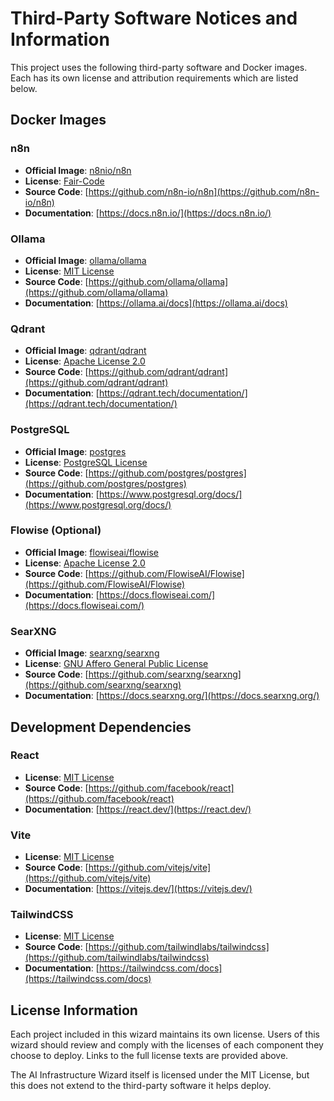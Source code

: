 # Third-Party Software Notices and Information

This project uses the following third-party software and Docker images. Each has its own license and attribution requirements which are listed below.

## Docker Images

### n8n
- **Official Image**: [n8nio/n8n](https://hub.docker.com/r/n8nio/n8n)
- **License**: [Fair-Code](https://docs.n8n.io/reference/license/)
- **Source Code**: [https://github.com/n8n-io/n8n](https://github.com/n8n-io/n8n)
- **Documentation**: [https://docs.n8n.io/](https://docs.n8n.io/)

### Ollama
- **Official Image**: [ollama/ollama](https://hub.docker.com/r/ollama/ollama)
- **License**: [MIT License](https://github.com/ollama/ollama/blob/main/LICENSE)
- **Source Code**: [https://github.com/ollama/ollama](https://github.com/ollama/ollama)
- **Documentation**: [https://ollama.ai/docs](https://ollama.ai/docs)

### Qdrant
- **Official Image**: [qdrant/qdrant](https://hub.docker.com/r/qdrant/qdrant)
- **License**: [Apache License 2.0](https://github.com/qdrant/qdrant/blob/master/LICENSE)
- **Source Code**: [https://github.com/qdrant/qdrant](https://github.com/qdrant/qdrant)
- **Documentation**: [https://qdrant.tech/documentation/](https://qdrant.tech/documentation/)

### PostgreSQL
- **Official Image**: [postgres](https://hub.docker.com/_/postgres)
- **License**: [PostgreSQL License](https://www.postgresql.org/about/licence/)
- **Source Code**: [https://github.com/postgres/postgres](https://github.com/postgres/postgres)
- **Documentation**: [https://www.postgresql.org/docs/](https://www.postgresql.org/docs/)

### Flowise (Optional)
- **Official Image**: [flowiseai/flowise](https://hub.docker.com/r/flowiseai/flowise)
- **License**: [Apache License 2.0](https://github.com/FlowiseAI/Flowise/blob/main/LICENSE)
- **Source Code**: [https://github.com/FlowiseAI/Flowise](https://github.com/FlowiseAI/Flowise)
- **Documentation**: [https://docs.flowiseai.com/](https://docs.flowiseai.com/)

### SearXNG
- **Official Image**: [searxng/searxng](https://hub.docker.com/r/searxng/searxng)
- **License**: [GNU Affero General Public License](https://github.com/searxng/searxng/blob/master/LICENSE)
- **Source Code**: [https://github.com/searxng/searxng](https://github.com/searxng/searxng)
- **Documentation**: [https://docs.searxng.org/](https://docs.searxng.org/)

## Development Dependencies

### React
- **License**: [MIT License](https://github.com/facebook/react/blob/main/LICENSE)
- **Source Code**: [https://github.com/facebook/react](https://github.com/facebook/react)
- **Documentation**: [https://react.dev/](https://react.dev/)

### Vite
- **License**: [MIT License](https://github.com/vitejs/vite/blob/main/LICENSE)
- **Source Code**: [https://github.com/vitejs/vite](https://github.com/vitejs/vite)
- **Documentation**: [https://vitejs.dev/](https://vitejs.dev/)

### TailwindCSS
- **License**: [MIT License](https://github.com/tailwindlabs/tailwindcss/blob/master/LICENSE)
- **Source Code**: [https://github.com/tailwindlabs/tailwindcss](https://github.com/tailwindlabs/tailwindcss)
- **Documentation**: [https://tailwindcss.com/docs](https://tailwindcss.com/docs)

## License Information

Each project included in this wizard maintains its own license. Users of this wizard should review and comply with the licenses of each component they choose to deploy. Links to the full license texts are provided above.

The AI Infrastructure Wizard itself is licensed under the MIT License, but this does not extend to the third-party software it helps deploy.
